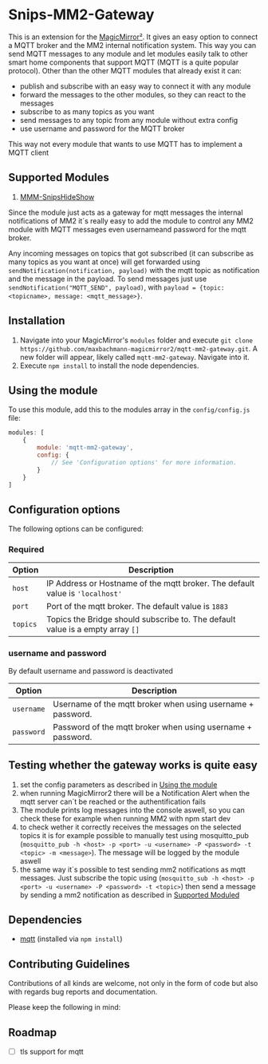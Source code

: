 # Snips-MM2-Gateway
This is an extension for the [MagicMirror²](https://github.com/MichMich/MagicMirror). It gives an easy option to connect a MQTT broker and the MM2 internal notification system. This way you can send MQTT messages to any module and let modules easily talk to other smart home components that support MQTT (MQTT is a quite popular protocol). 
Other than the other MQTT modules that already exist it can:

-   publish and subscribe with an easy way to connect it with any module
-   forward the messages to the other modules, so they can react to the messages
-   subscribe to as many topics as you want
-   send messages to any topic from any module without extra config
-   use username and password for the MQTT broker

This way not every module that wants to use MQTT has to implement a MQTT client

## Supported Modules
1.  [MMM-SnipsHideShow](https://github.com/maxbachmann-magicmirror2/MMM-SnipsHideShow)

Since the module just acts as a gateway for mqtt messages the internal notifications of MM2 it´s really easy to add the module to control any MM2 module with MQTT messages even usernameand password for the mqtt broker.

Any incoming messages on topics that got subscribed (it can subscribe as many topics as you want at once) will get forwarded using `sendNotification(notification, payload)` with the mqtt topic as notification and the message in the payload.
To send messages just use `sendNotification("MQTT_SEND", payload)`, with `payload = {topic: <topicname>, message: <mqtt_message>}`.

## Installation
1.  Navigate into your MagicMirror's `modules` folder and execute `git clone https://github.com/maxbachmann-magicmirror2/mqtt-mm2-gateway.git`. A new folder will appear, likely called `mqtt-mm2-gateway`.  Navigate into it.
2.  Execute `npm install` to install the node dependencies.

## Using the module
To use this module, add this to the modules array in the `config/config.js` file:
````javascript
modules: [
	{
		module: 'mqtt-mm2-gateway',
		config: {
			// See 'Configuration options' for more information.
		}
	}
]
````

## Configuration options
The following options can be configured:

### Required
| Option               | Description                                                                                             |
|----------------------|---------------------------------------------------------------------------------------------------------|
| `host`               | IP Address or Hostname of the mqtt broker. The default value is `'localhost'`                           |
| `port`               | Port of the mqtt broker. The default value is `1883`                                                    |
| `topics`             | Topics the Bridge should subscribe to. The default value is a empty array `[]`                          |

### username and password
By default username and password is deactivated

| Option               | Description                                                                                             |
|----------------------|---------------------------------------------------------------------------------------------------------|
| `username`           | Username of the mqtt broker when using username + password.                                             |
| `password`           | Password of the mqtt broker when using username + password.                                             |

## Testing whether the gateway works is quite easy
1.  set the config parameters as described in [Using the module](#using-the-module)
2.  when running MagicMirror2 there will be a Notification Alert when the mqtt server can´t be reached or the authentification fails
3.  The module prints log messages into the console aswell, so you can check these for example when running MM2 with npm start dev
4.  to check wether it correctly receives the messages on the selected topics it is for example possible to manually test using mosquitto_pub (`mosquitto_pub -h <host> -p <port> -u <username> -P <password> -t <topic> -m <message>`). The message will be logged by the module aswell
5.  the same way it´s possible to test sending mm2 notifications as mqtt messages. Just subscribe the topic using (`mosquitto_sub -h <host> -p <port> -u <username> -P <password> -t <topic>`) then send a message by sending a mm2 notification as described in [Supported Moduled](#supported-modules)

## Dependencies
-  [mqtt](https://www.npmjs.com/package/mqtt) (installed via `npm install`)

## Contributing Guidelines
Contributions of all kinds are welcome, not only in the form of code but also with regards bug reports and documentation.

Please keep the following in mind:

## Roadmap
-   [ ] tls support for mqtt
